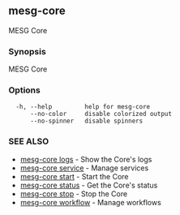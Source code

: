 ## mesg-core

MESG Core

### Synopsis

MESG Core

### Options

```
  -h, --help         help for mesg-core
      --no-color     disable colorized output
      --no-spinner   disable spinners
```

### SEE ALSO

* [mesg-core logs](mesg-core_logs.md)	 - Show the Core's logs
* [mesg-core service](mesg-core_service.md)	 - Manage services
* [mesg-core start](mesg-core_start.md)	 - Start the Core
* [mesg-core status](mesg-core_status.md)	 - Get the Core's status
* [mesg-core stop](mesg-core_stop.md)	 - Stop the Core
* [mesg-core workflow](mesg-core_workflow.md)	 - Manage workflows

